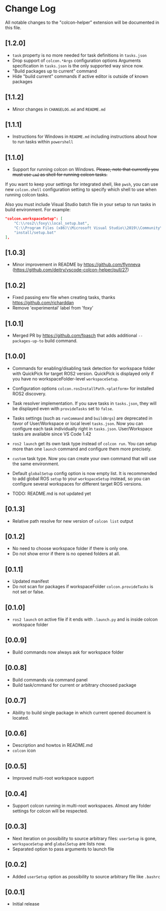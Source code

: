 # Change Log

All notable changes to the "colcon-helper" extension will be documented in this file.

## [1.2.0]

- `task` property is no more needed for task definitions in `tasks.json`
- Drop support of `colcon.*Args` configuration options
Arguments specification in `tasks.json` is the only supported way since now.
- "Build packages up to current" command
- Hide "build current" commands if active editor is outside of known packages

## [1.1.2]

- Minor changes in `CHANGELOG.md` and `README.md`

## [1.1.1]

- Instructions for Windows in `README.md` including instructions about how to run tasks within `powershell`

## [1.1.0]

- Support for running colcon on Windows.
~~Please, note that currently you must use `cmd` as shell for running colcon tasks.~~

If you want to keep your settings for integrated shell, like `pwsh`, you can use new `colcon.shell` configuration setting
to specify which shell to use when running colcon tasks.

Also you must include Visual Studio batch file in your setup to run tasks in build environment.
For example:

```json
"colcon.workspaceSetup": [
    "C:\\ros2\\foxy\\local_setup.bat",
    "C:\\Program Files (x86)\\Microsoft Visual Studio\\2019\\Community\\VC\\Auxiliary\\Build\\vcvars64.bat",
    "install/setup.bat"
],
```

## [1.0.3]

- Minor improvement in README by https://github.com/flynneva (https://github.com/deitry/vscode-colcon-helper/pull/27)

## [1.0.2]

- Fixed passing env file when creating tasks, thanks https://github.com/richarddan
- Remove 'experimental' label from 'foxy'

## [1.0.1]

- Merged PR by https://github.com/fpasch that adds additional `--packages-up-to` build command.

## [1.0.0]

- Commands for enabling/disabling task detection for workspace folder with QuickPick for target ROS2 version.
QuickPick is displayed only if you have no workspaceFolder-level `workspaceSetup`.
- Configuration options `colcon.rosInstallPath.<platform>` for installed ROS2 discovery.
- Task resolver implementation.
If you save tasks in `tasks.json`, they will be displayed even with `provideTasks` set to `false`.
- Tasks settings (such as `runCommand` and `buildArgs`) are deprecated in favor of User/Workspace or local level `tasks.json`.
Now you can configure each task individually right in `tasks.json`.
User/Workspace tasks are available since VS Code 1.42
- `ros2 launch` get its own task type instead of `colcon run`.
You can setup more than one `launch` command and configure them more precisely.
- `custom` task type. Now you can create your own command that will use the same environment.
- Default `globalSetup` config option is now empty list.
It is recommended to add global ROS `setup` to your `workspaceSetup` instead, so you can configure several workspaces for different target ROS versions.

- TODO: README.md is not updated yet

## [0.1.3]

- Relative path resolve for new version of `colcon list` output

## [0.1.2]

- No need to choose workspace folder if there is only one.
- Do not show error if there is no opened folders at all.

## [0.1.1]

- Updated manifest
- Do not scan for packages if workspaceFolder `colcon.provideTasks` is not set or false.

## [0.1.0]

- `ros2 launch` on active file if it ends with `.launch.py` and is inside colcon workspace folder

## [0.0.9]

- Build commands now always ask for workspace folder

## [0.0.8]

- Build commands via command panel
- Build task/cmmand for current or arbitrary choosed package

## [0.0.7]

- Ability to build single package in which current opened document is located.

## [0.0.6]

- Description and howtos in README.md
- `colcon` icon

## [0.0.5]

- Improved multi-root workspace support

## [0.0.4]

- Support colcon running in multi-root workspaces.
Almost any folder settings for colcon will be respected.

## [0.0.3]

- Next iteration on possibility to source arbitrary files: `userSetup` is gone,
`workspaceSetup` and `globalSetup` are lists now.
- Separated option to pass arguments to launch file

## [0.0.2]

- Added `userSetup` option as possibility to source arbitrary file like `.bashrc`

## [0.0.1]

- Initial release
